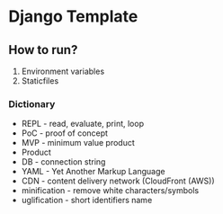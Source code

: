 # Django Template

## How to run?
1. Environment variables
2. Staticfiles 

### Dictionary

- REPL - read, evaluate, print, loop
- PoC - proof of concept
- MVP - minimum value product
- Product
- DB - connection string
- YAML - Yet Another Markup Language
- CDN - content delivery network (CloudFront (AWS))
- minification - remove white characters/symbols
- uglification - short identifiers name

